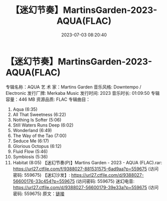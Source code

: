 ﻿---
title: 【迷幻节奏】MartinsGarden-2023-AQUA(FLAC)
date: 2023-07-03 08:20:40
categories: 古典音乐、新世纪、纯音雅乐
tags: 纯音雅乐
---
# 【迷幻节奏】MartinsGarden-2023-AQUA(FLAC)

专辑名称：AQUA
艺 术 家：Martins Garden
音乐风格: Downtempo / Electronic
发行厂牌: Merkaba Music
发行时间: 2023
音乐时长: 01:09:50
专辑容量：446 MB
资源品质: FLAC
专辑曲目：
01. Aqua (6:35)
02. All That Sweetness (6:22)
03. Nothing Is Softer (5:06)
04. Still Waters Runs Deep (6:02)
05. Wonderland (6:49)
06. The Way of the Tao (7:00)
07. Seduce Me (6:17)
08. Glorious Octopus (6:12)
09. Fluid Flow (5:46)
10. Symbiosis (5:36)
11. Habitat (8:05)
【迷幻节奏(P)】Martins Garden - 2023 - AQUA (FLAC).rar: https://url27.ctfile.com/f/9388027-881531575-6ad9aa?p=559675
(访问密码: 559675)
【迷幻沙发】: https://url27.ctfile.com/d/9388027-56600176-33c454?p=559675
(访问密码: 559675)
迷幻电音: https://url27.ctfile.com/d/9388027-56600179-39e33a?p=559675
(访问密码: 559675)
原文：[链接](https://blog.sina.com.cn/s/blog_1647c7e76010312j9.html)